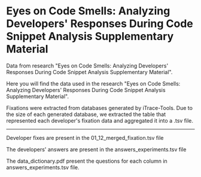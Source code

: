 # Eyes on Code Smells: Analyzing Developers' Responses During Code Snippet Analysis Supplementary Material

Data from research "Eyes on Code Smells: Analyzing Developers' Responses During Code Snippet Analysis Supplementary Material".

Here you will find the data used in the research "Eyes on Code Smells: Analyzing Developers' Responses During Code Snippet Analysis Supplementary Material".

Fixations were extracted from databases generated by iTrace-Tools. Due to the size of each generated database, we extracted the table that represented each developer's fixation data and aggregated it into a .tsv file.


-------


Developer fixes are present in the 01_12_merged_fixation.tsv file

The developers' answers are present in the answers_experiments.tsv file

The data_dictionary.pdf present the questions for each column in answers_experiments.tsv file.
